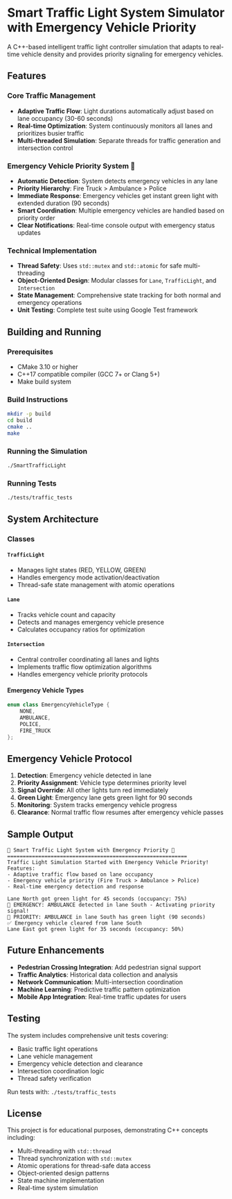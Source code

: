 # Smart Traffic Light System Simulator with Emergency Vehicle Priority

A C++-based intelligent traffic light controller simulation that adapts to real-time vehicle density and provides priority signaling for emergency vehicles.

## Features

### Core Traffic Management
- **Adaptive Traffic Flow**: Light durations automatically adjust based on lane occupancy (30-60 seconds)
- **Real-time Optimization**: System continuously monitors all lanes and prioritizes busier traffic
- **Multi-threaded Simulation**: Separate threads for traffic generation and intersection control

### Emergency Vehicle Priority System 🚨
- **Automatic Detection**: System detects emergency vehicles in any lane
- **Priority Hierarchy**: Fire Truck > Ambulance > Police
- **Immediate Response**: Emergency vehicles get instant green light with extended duration (90 seconds)
- **Smart Coordination**: Multiple emergency vehicles are handled based on priority order
- **Clear Notifications**: Real-time console output with emergency status updates

### Technical Implementation
- **Thread Safety**: Uses `std::mutex` and `std::atomic` for safe multi-threading
- **Object-Oriented Design**: Modular classes for `Lane`, `TrafficLight`, and `Intersection`
- **State Management**: Comprehensive state tracking for both normal and emergency operations
- **Unit Testing**: Complete test suite using Google Test framework

## Building and Running

### Prerequisites
- CMake 3.10 or higher
- C++17 compatible compiler (GCC 7+ or Clang 5+)
- Make build system

### Build Instructions
```bash
mkdir -p build
cd build
cmake ..
make
```

### Running the Simulation
```bash
./SmartTrafficLight
```

### Running Tests
```bash
./tests/traffic_tests
```

## System Architecture

### Classes

#### `TrafficLight`
- Manages light states (RED, YELLOW, GREEN)
- Handles emergency mode activation/deactivation
- Thread-safe state management with atomic operations

#### `Lane`
- Tracks vehicle count and capacity
- Detects and manages emergency vehicle presence
- Calculates occupancy ratios for optimization

#### `Intersection`
- Central controller coordinating all lanes and lights
- Implements traffic flow optimization algorithms
- Handles emergency vehicle priority protocols

#### Emergency Vehicle Types
```cpp
enum class EmergencyVehicleType {
    NONE,
    AMBULANCE,
    POLICE,
    FIRE_TRUCK
};
```

## Emergency Vehicle Protocol

1. **Detection**: Emergency vehicle detected in lane
2. **Priority Assignment**: Vehicle type determines priority level
3. **Signal Override**: All other lights turn red immediately
4. **Green Light**: Emergency lane gets green light for 90 seconds
5. **Monitoring**: System tracks emergency vehicle progress
6. **Clearance**: Normal traffic flow resumes after emergency vehicle passes

## Sample Output

```
🚦 Smart Traffic Light System with Emergency Priority 🚦
==========================================================
Traffic Light Simulation Started with Emergency Vehicle Priority!
Features:
- Adaptive traffic flow based on lane occupancy
- Emergency vehicle priority (Fire Truck > Ambulance > Police)
- Real-time emergency detection and response

Lane North got green light for 45 seconds (occupancy: 75%)
🚨 EMERGENCY: AMBULANCE detected in lane South - Activating priority signal!
🚨 PRIORITY: AMBULANCE in lane South has green light (90 seconds)
✅ Emergency vehicle cleared from lane South
Lane East got green light for 35 seconds (occupancy: 50%)
```

## Future Enhancements

- **Pedestrian Crossing Integration**: Add pedestrian signal support
- **Traffic Analytics**: Historical data collection and analysis
- **Network Communication**: Multi-intersection coordination
- **Machine Learning**: Predictive traffic pattern optimization
- **Mobile App Integration**: Real-time traffic updates for users

## Testing

The system includes comprehensive unit tests covering:
- Basic traffic light operations
- Lane vehicle management
- Emergency vehicle detection and clearance
- Intersection coordination logic
- Thread safety verification

Run tests with: `./tests/traffic_tests`

## License

This project is for educational purposes, demonstrating C++ concepts including:
- Multi-threading with `std::thread`
- Thread synchronization with `std::mutex`
- Atomic operations for thread-safe data access
- Object-oriented design patterns
- State machine implementation
- Real-time system simulation
